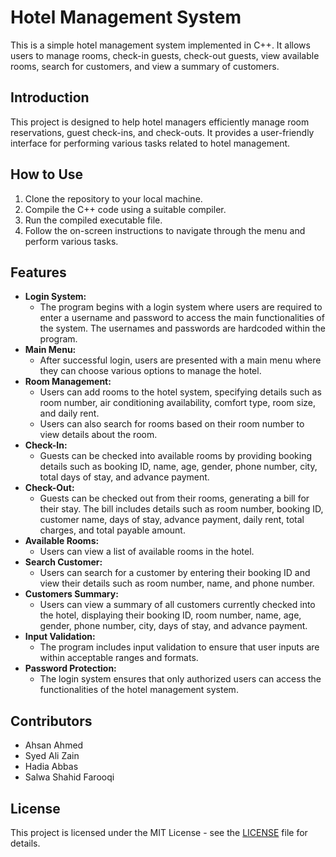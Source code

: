 # Hotel Management System

This is a simple hotel management system implemented in C++. It allows users to manage rooms, check-in guests, check-out guests, view available rooms, search for customers, and view a summary of customers.


## Introduction
This project is designed to help hotel managers efficiently manage room reservations, guest check-ins, and check-outs. It provides a user-friendly interface for performing various tasks related to hotel management.

## How to Use
1. Clone the repository to your local machine.
2. Compile the C++ code using a suitable compiler.
3. Run the compiled executable file.
4. Follow the on-screen instructions to navigate through the menu and perform various tasks.

## Features
* **Login System:**
  * The program begins with a login system where users are required to enter a username and password to access the main functionalities of the system. The usernames and passwords are hardcoded within the program.
* **Main Menu:**
  * After successful login, users are presented with a main menu where they can choose various options to manage the hotel.
* **Room Management:**
  * Users can add rooms to the hotel system, specifying details such as room number, air conditioning availability, comfort type, room size, and daily rent.
  * Users can also search for rooms based on their room number to view details about the room.
* **Check-In:**
  * Guests can be checked into available rooms by providing booking details such as booking ID, name, age, gender, phone number, city, total days of stay, and advance payment.
* **Check-Out:**
  * Guests can be checked out from their rooms, generating a bill for their stay. The bill includes details such as room number, booking ID, customer name, days of stay, advance payment, daily rent, total 
    charges, and total payable amount.
* **Available Rooms:**
  * Users can view a list of available rooms in the hotel.
* **Search Customer:**
  * Users can search for a customer by entering their booking ID and view their details such as room number, name, and phone number.
* **Customers Summary:**
  *  Users can view a summary of all customers currently checked into the hotel, displaying their booking ID, room number, name, age, gender, phone number, city, days of stay, and advance payment.
* **Input Validation:**
  * The program includes input validation to ensure that user inputs are within acceptable ranges and formats.
* **Password Protection:**
  * The login system ensures that only authorized users can access the functionalities of the hotel management system.

## Contributors
- Ahsan Ahmed
- Syed Ali Zain
- Hadia Abbas
- Salwa Shahid Farooqi

## License
This project is licensed under the MIT License - see the [LICENSE](LICENSE) file for details.
